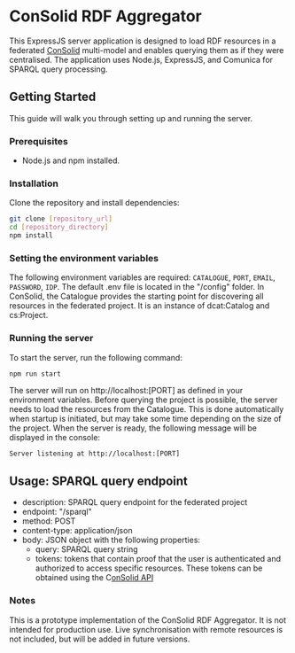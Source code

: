 # ConSolid RDF Aggregator

This ExpressJS server application is designed to load RDF resources in a federated [ConSolid](https://content.iospress.com/articles/semantic-web/sw233396) multi-model and enables querying them as if they were centralised. The application uses Node.js, ExpressJS, and Comunica for SPARQL query processing.

## Getting Started

This guide will walk you through setting up and running the server.

### Prerequisites

- Node.js and npm installed.

### Installation
Clone the repository and install dependencies:

```bash
git clone [repository_url]
cd [repository_directory]
npm install
```

### Setting the environment variables
The following environment variables are required: `CATALOGUE`, `PORT`, `EMAIL`, `PASSWORD`, `IDP`. The default .env file is located in the "/config" folder. In ConSolid, the Catalogue provides the starting point for discovering all resources in the federated project. It is an instance of dcat:Catalog and cs:Project. 

### Running the server
To start the server, run the following command:

```bash
npm run start
```

The server will run on http://localhost:[PORT] as defined in your environment variables. Before querying the project is possible, the server needs to load the resources from the Catalogue. This is done automatically when startup is initiated, but may take some time depending on the size of the project. When the server is ready, the following message will be displayed in the console:

```Server listening at http://localhost:[PORT]```

## Usage: SPARQL query endpoint
* description: SPARQL query endpoint for the federated project
* endpoint: "/sparql"
* method: POST	
* content-type: application/json
* body: JSON object with the following properties:
    * query: SPARQL query string
    * tokens: tokens that contain proof that the user is authenticated and authorized to access specific resources. These tokens can be obtained using the C[onSolid API](https://github.com/ConSolidProject/consolid-api)

### Notes
This is a prototype implementation of the ConSolid RDF Aggregator. It is not intended for production use. Live synchronisation with remote resources is not included, but will be added in future versions.
